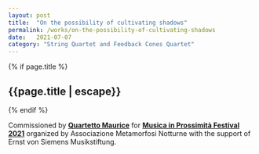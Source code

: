 ```yaml
---
layout: post
title:  "On the possibility of cultivating shadows"
permalink: /works/on-the-possibility-of-cultivating-shadows
date:   2021-07-07
category: "String Quartet and Feedback Cones Quartet"
---
```

{% if page.title %}
<h2>{{page.title | escape}}</h2>
{% endif %}

Commissioned by [**Quartetto Maurice**][maurice] for [**Musica in Prossimità Festival 2021**][musinpross]
organized by Associazione Metamorfosi Notturne with the support of Ernst von Siemens Musikstiftung.

[maurice]: https://www.quartettomaurice.com/en
[musinpross]: https://www.metamorfosinotturne.com/2021